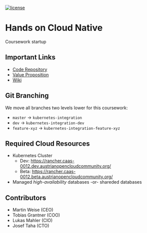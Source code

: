 [![license](https://gitlab.phaidra.org/fair-data-austria-db-repository/fda-services/-/raw/master/.gitlab/license.svg)](https://opensource.org/licenses/Apache-2.0)

# Hands on Cloud Native

Coursework startup

## Important Links

* [Code Repository](https://gitlab.phaidra.org/fair-data-austria-db-repository/fda-services)
* [Value Proposition](https://colab.tuwien.ac.at/display/ADLS/DBRepo+-+Database+Repository)
* [Wiki](https://gitlab.phaidra.org/fair-data-austria-db-repository/fda-services/-/wikis/home)

## Git Branching

We move all branches two levels lower for this coursework:

* `master` -> `kubernetes-integration`
* `dev` -> `kubernetes-integration-dev`
* `feature-xyz` -> `kubernetes-integration-feature-xyz`

## Required Cloud Resources

* Kubernetes Cluster
  - Dev: https://rancher.caas-0012.dev.austrianopencloudcommunity.org/
  - Beta: https://rancher.caas-0012.beta.austrianopencloudcommunity.org/
* Managed *high-availability* databases -or- shareded databases

## Contributors

- Martin Weise (CEO)
- Tobias Grantner (COO)
- Lukas Mahler (CIO)
- Josef Taha (CTO)
